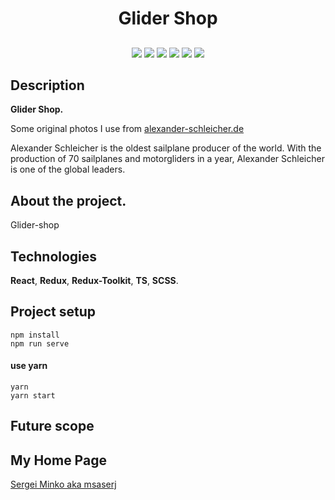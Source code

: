 <h1 align="center">Glider Shop</h1>
<h2 align="center">

[//]: # '[![Mentioned in Awesome Vue.js](https://awesome.re/mentioned-badge.svg)](https://github.com/vuejs/awesome-vue)'

</h2>

<p align="center">

[//]: # '<img src="https://img.shields.io/npm/dy/msaserj">'

<img src="https://img.shields.io/badge/made%20by-msaserj-blue.svg" >

<img src="https://img.shields.io/github/stars/msaserj/inc-socialnetwork.svg?style=flat">

<img src="https://img.shields.io/badge/React-17.0.2-green.svg">

<img src="https://img.shields.io/github/languages/count/msaserj/inc-socialnetwork">

<img src="https://img.shields.io/github/languages/top/msaserj/inc-socialnetwork.svg">

<img src="https://badges.frapsoft.com/os/v1/open-source.svg?v=103" >

</p>

[//]: # '<h2 align="center"><a  href="">Live Demo</a></h2>'
[//]: # '### [Contributions are Welcome](https://github.com/silent-lad/VueSolitaire/blob/master/CONTRIBUTING.md)'

## Description

**Glider Shop.**

Some original photos I use from [alexander-schleicher.de](https://www.alexander-schleicher.de)

Alexander Schleicher is the oldest sailplane producer of the world. With the production of 70 sailplanes and
motorgliders in a year, Alexander Schleicher is one of the global leaders.

[//]: # '<p align="center"><img src="" width="80%"></p>'

## About the project.

Glider-shop

## Technologies

**React**, **Redux**, **Redux-Toolkit**, **TS**, **SCSS**.

## Project setup

```
npm install
npm run serve
```

#### use yarn

```
yarn
yarn start
```

## Future scope

## My Home Page

[Sergei Minko aka msaserj](https://msaserj.ru)

